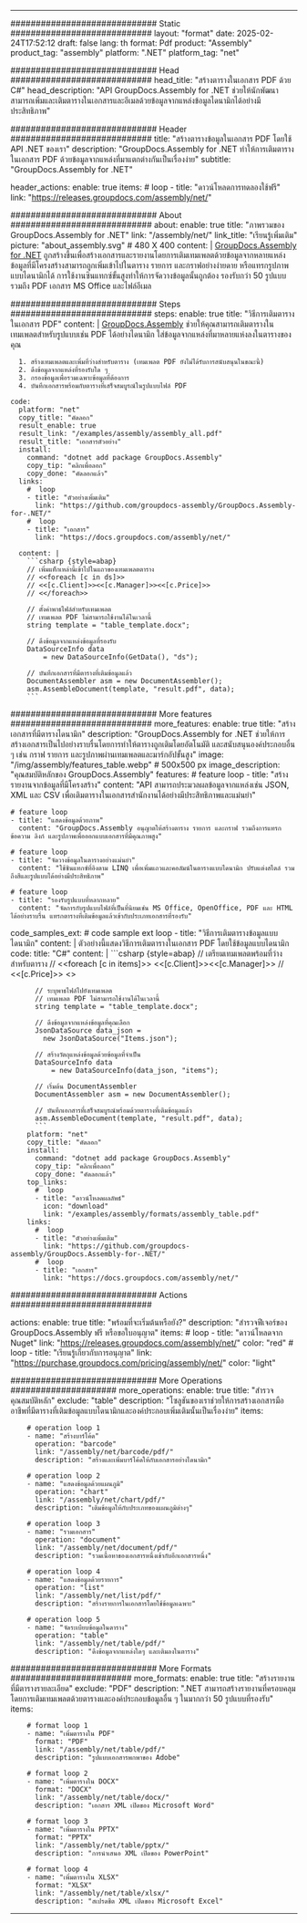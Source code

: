 



---
############################# Static ############################
layout: "format"
date:  2025-02-24T17:52:12
draft: false
lang: th
format: Pdf
product: "Assembly"
product_tag: "assembly"
platform: ".NET"
platform_tag: "net"

############################# Head ############################
head_title: "สร้างตารางในเอกสาร PDF ด้วย C#"
head_description: "API GroupDocs.Assembly for .NET ช่วยให้นักพัฒนาสามารถเพิ่มและเติมตารางในเอกสารและอีเมลด้วยข้อมูลจากแหล่งข้อมูลไดนามิกได้อย่างมีประสิทธิภาพ"

############################# Header ############################
title: "สร้างตารางข้อมูลในเอกสาร PDF โดยใช้ API .NET ของเรา" 
description: "GroupDocs.Assembly for .NET ทำให้การเติมตารางในเอกสาร PDF ด้วยข้อมูลจากแหล่งที่มาแตกต่างกันเป็นเรื่องง่าย"
subtitle: "GroupDocs.Assembly for .NET" 

header_actions:
  enable: true
  items:
    #  loop
    - title: "ดาวน์โหลดการทดลองใช้ฟรี"
      link: "https://releases.groupdocs.com/assembly/net/"
      
############################# About ############################
about:
    enable: true
    title: "ภาพรวมของ GroupDocs.Assembly for .NET"
    link: "/assembly/net/"
    link_title: "เรียนรู้เพิ่มเติม"
    picture: "about_assembly.svg" # 480 X 400
    content: |
       [GroupDocs.Assembly for .NET](/assembly/net/) ถูกสร้างขึ้นเพื่อสร้างเอกสารและรายงานโดยการเติมเทมเพลตด้วยข้อมูลจากหลายแหล่ง ข้อมูลที่มีโครงสร้างสามารถถูกเพิ่มเข้าไปในตาราง รายการ และกราฟอย่างง่ายดาย หรือแทรกรูปภาพแบบไดนามิกได้ การใช้งานซินแทกซ์ขั้นสูงทำให้การจัดวางข้อมูลนั้นถูกต้อง รองรับกว่า 50 รูปแบบ รวมถึง PDF เอกสาร MS Office และไฟล์อีเมล

############################# Steps ############################
steps:
    enable: true
    title: "วิธีการเติมตารางในเอกสาร PDF"
    content: |
      [GroupDocs.Assembly](/assembly/net/) ช่วยให้คุณสามารถเติมตารางในเทมเพลตสำหรับรูปแบบเช่น PDF ได้อย่างไดนามิก ใส่ข้อมูลจากแหล่งที่มาหลายแห่งลงในตารางของคุณ
      
      1. สร้างเทมเพลตและเพิ่มที่ว่างสำหรับตาราง (เทมเพลต PDF ยังไม่ได้รับการสนับสนุนในขณะนี้)
      2. ดึงข้อมูลจากแหล่งที่รองรับใด ๆ
      3. กรองข้อมูลเพื่อรวมเฉพาะข้อมูลที่ต้องการ
      4. บันทึกเอกสารพร้อมกับตารางที่เสร็จสมบูรณ์ในรูปแบบไฟล์ PDF
   
    code:
      platform: "net"
      copy_title: "คัดลอก"
      result_enable: true
      result_link: "/examples/assembly/assembly_all.pdf"
      result_title: "เอกสารตัวอย่าง"
      install:
        command: "dotnet add package GroupDocs.Assembly"
        copy_tip: "คลิกเพื่อลอก"
        copy_done: "คัดลอกแล้ว"
      links:
        #  loop
        - title: "ตัวอย่างเพิ่มเติม"
          link: "https://github.com/groupdocs-assembly/GroupDocs.Assembly-for-.NET/"
        #  loop
        - title: "เอกสาร"
          link: "https://docs.groupdocs.com/assembly/net/"
          
      content: |
        ```csharp {style=abap}
        // เพิ่มแท็กเหล่านี้เข้าไปในแถวของเทมเพลตตาราง
        // <<foreach [c in ds]>>
        // <<[c.Client]>><<[c.Manager]>><<[c.Price]>>
        // <</foreach>>

        // ตั้งค่าพาธไฟล์สำหรับเทมเพลต
        // เทมเพลต PDF ไม่สามารถใช้งานได้ในเวลานี้
        string template = "table_template.docx";

        // ดึงข้อมูลจากแหล่งข้อมูลที่รองรับ
        DataSourceInfo data 
            = new DataSourceInfo(GetData(), "ds");

        // บันทึกเอกสารที่มีตารางที่เติมข้อมูลแล้ว
        DocumentAssembler asm = new DocumentAssembler();
        asm.AssembleDocument(template, "result.pdf", data);
        ```            

############################# More features ############################
more_features:
  enable: true
  title: "สร้างเอกสารที่มีตารางไดนามิก"
  description: "GroupDocs.Assembly for .NET ช่วยให้การสร้างเอกสารเป็นไปอย่างราบรื่นโดยการทำให้ตารางถูกเติมโดยอัตโนมัติ และสนับสนุนองค์ประกอบอื่น ๆ เช่น กราฟ รายการ และรูปภาพผ่านเทมเพลตและมาร์กอัปขั้นสูง"
  image: "/img/assembly/features_table.webp" # 500x500 px
  image_description: "คุณสมบัติหลักของ GroupDocs.Assembly"
  features:
    # feature loop
    - title: "สร้างรายงานจากข้อมูลที่มีโครงสร้าง"
      content: "API สามารถประมวลผลข้อมูลจากแหล่งเช่น JSON, XML และ CSV เพื่อเติมตารางในเอกสารสำนักงานได้อย่างมีประสิทธิภาพและแม่นยำ"

    # feature loop
    - title: "แสดงข้อมูลด้วยภาพ"
      content: "GroupDocs.Assembly อนุญาตให้สร้างตาราง รายการ และกราฟ รวมถึงการแทรกข้อความ ลิงก์ และรูปภาพเพื่อออกแบบเอกสารที่มีคุณภาพสูง"

    # feature loop
    - title: "จัดวางข้อมูลในตารางอย่างแม่นยำ"
      content: "ใช้ซินแทกซ์ที่อิงตาม LINQ เพื่อเพิ่มแถวและคอลัมน์ในตารางแบบไดนามิก ปรับแต่งสไตล์ รวมถึงสีและรูปแบบได้อย่างมีประสิทธิภาพ"

    # feature loop
    - title: "รองรับรูปแบบที่หลากหลาย"
      content: "จัดการกับรูปแบบไฟล์ที่เป็นที่นิยมเช่น MS Office, OpenOffice, PDF และ HTML ได้อย่างราบรื่น แทรกตารางที่เติมข้อมูลแล้วเข้ากับประเภทเอกสารที่รองรับ"
      
  code_samples_ext:
    # code sample ext loop
    - title: "วิธีการเติมตารางข้อมูลแบบไดนามิก"
      content: |
        ตัวอย่างนี้แสดงวิธีการเติมตารางในเอกสาร PDF โดยใช้ข้อมูลแบบไดนามิก
      code:
        title: "C#"
        content: |
          ```csharp {style=abap}
          // เตรียมเทมเพลตพร้อมที่ว่างสำหรับตาราง
          // <<foreach [c in items]>> <<[c.Client]>><<[c.Manager]>>
          // <<[c.Price]>> <</foreach>>

          // ระบุพาธไฟล์ไปยังเทมเพลต
          // เทมเพลต PDF ไม่สามารถใช้งานได้ในเวลานี้
          string template = "table_template.docx";

          // ดึงข้อมูลจากแหล่งข้อมูลที่คุณเลือก
          JsonDataSource data_json = 
            new JsonDataSource("Items.json");

          // สร้างวัตถุแหล่งข้อมูลด้วยข้อมูลที่จำเป็น
          DataSourceInfo data 
              = new DataSourceInfo(data_json, "items");

          // เริ่มต้น DocumentAssembler
          DocumentAssembler asm = new DocumentAssembler();

          // บันทึกเอกสารที่เสร็จสมบูรณ์พร้อมด้วยตารางที่เติมข้อมูลแล้ว
          asm.AssembleDocument(template, "result.pdf", data);
          ```
        platform: "net"
        copy_title: "คัดลอก"
        install:
          command: "dotnet add package GroupDocs.Assembly"
          copy_tip: "คลิกเพื่อลอก"
          copy_done: "คัดลอกแล้ว"
        top_links:
          #  loop
          - title: "ดาวน์โหลดผลลัพธ์"
            icon: "download"
            link: "/examples/assembly/formats/assembly_table.pdf"
        links:
          #  loop
          - title: "ตัวอย่างเพิ่มเติม"
            link: "https://github.com/groupdocs-assembly/GroupDocs.Assembly-for-.NET/"
          #  loop
          - title: "เอกสาร"
            link: "https://docs.groupdocs.com/assembly/net/"
            

            


############################# Actions ############################

actions:
  enable: true
  title: "พร้อมที่จะเริ่มต้นหรือยัง?"
  description: "สำรวจฟีเจอร์ของ GroupDocs.Assembly ฟรี หรือขอใบอนุญาต"
  items:
    #  loop
    - title: "ดาวน์โหลดจาก Nuget"
      link: "https://releases.groupdocs.com/assembly/net/"
      color: "red"
        #  loop
    - title: "เรียนรู้เกี่ยวกับการอนุญาต"
      link: "https://purchase.groupdocs.com/pricing/assembly/net/"
      color: "light"


############################# More Operations #####################
more_operations:
    enable: true
    title: "สำรวจคุณสมบัติหลัก"
    exclude: "table"
    description: "โซลูชันของเราช่วยให้การสร้างเอกสารมืออาชีพที่มีตารางที่เติมข้อมูลแบบไดนามิกและองค์ประกอบเพิ่มเติมนั้นเป็นเรื่องง่าย"
    items: 
          
        # operation loop 1
        - name: "สร้างบาร์โค้ด"
          operation: "barcode"
          link: "/assembly/net/barcode/pdf/"
          description: "สร้างและเพิ่มบาร์โค้ดให้กับเอกสารอย่างไดนามิก"

        # operation loop 2
        - name: "แสดงข้อมูลด้วยแผนภูมิ"
          operation: "chart"
          link: "/assembly/net/chart/pdf/"
          description: "เติมข้อมูลให้กับประเภทของแผนภูมิต่างๆ"

        # operation loop 3
        - name: "รวมเอกสาร"
          operation: "document"
          link: "/assembly/net/document/pdf/"
          description: "รวมเนื้อหาของเอกสารหนึ่งเข้ากับอีกเอกสารหนึ่ง"

        # operation loop 4
        - name: "แสดงข้อมูลด้วยรายการ"
          operation: "list"
          link: "/assembly/net/list/pdf/"
          description: "สร้างรายการในเอกสารโดยใช้ข้อมูลเฉพาะ"

        # operation loop 5
        - name: "จัดระเบียบข้อมูลในตาราง"
          operation: "table"
          link: "/assembly/net/table/pdf/"
          description: "ดึงข้อมูลจากแหล่งใดๆ และเติมลงในตาราง"
         
          
############################# More Formats ########################
more_formats:
    enable: true
    title: "สร้างรายงานที่มีตารางรายละเอียด"
    exclude: "PDF"
    description: ".NET สามารถสร้างรายงานที่ครอบคลุมโดยการเติมเทมเพลตด้วยตารางและองค์ประกอบข้อมูลอื่น ๆ ในมากกว่า 50 รูปแบบที่รองรับ"
    items: 
          
        # format loop 1
        - name: "เพิ่มตารางใน PDF"
          format: "PDF"
          link: "/assembly/net/table/pdf/"
          description: "รูปแบบเอกสารพกพาของ Adobe"
          
        # format loop 2
        - name: "เพิ่มตารางใน DOCX"
          format: "DOCX"
          link: "/assembly/net/table/docx/"
          description: "เอกสาร XML เปิดของ Microsoft Word"
          
        # format loop 3
        - name: "เพิ่มตารางใน PPTX"
          format: "PPTX"
          link: "/assembly/net/table/pptx/"
          description: "การนำเสนอ XML เปิดของ PowerPoint"
          
        # format loop 4
        - name: "เพิ่มตารางใน XLSX"
          format: "XLSX"
          link: "/assembly/net/table/xlsx/"
          description: "สเปรดชีต XML เปิดของ Microsoft Excel"


          

---